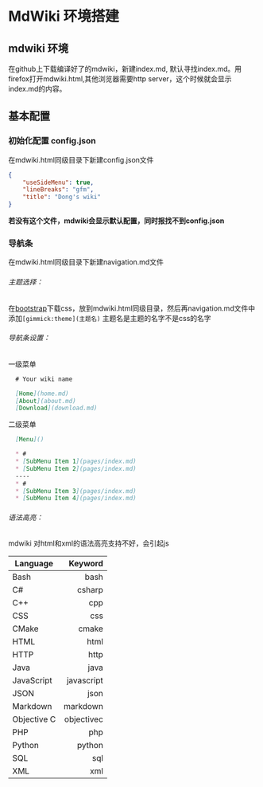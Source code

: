 # MdWiki 环境搭建

## mdwiki 环境
在github上下载编译好了的mdwiki，新建index.md, 默认寻找index.md。用firefox打开mdwiki.html,其他浏览器需要http server，这个时候就会显示index.md的内容。

## 基本配置
### 初始化配置 config.json
在mdwiki.html同级目录下新建config.json文件
```json
{
    "useSideMenu": true,
    "lineBreaks": "gfm",
    "title": "Dong's wiki"
}
```
**若没有这个文件，mdwiki会显示默认配置，同时报找不到config.json**

### 导航条
在mdwiki.html同级目录下新建navigation.md文件

###### 主题选择：
在[bootstrap](http://bootswatch.com/)下载css，放到mdwiki.html同级目录，然后再navigation.md文件中添加`[gimmick:theme](主题名)` 主题名是主题的名字不是css的名字

###### 导航条设置：
 一级菜单
```markdown
  # Your wiki name

  [Home](home.md)
  [About](about.md)
  [Download](download.md)
```
二级菜单
```markdown
  [Menu]()

  * #
  * [SubMenu Item 1](pages/index.md)
  * [SubMenu Item 2](pages/index.md)
  ----
  * #
  * [SubMenu Item 3](pages/index.md)
  * [SubMenu Item 4](pages/index.md)
```

###### 语法高亮：
mdwiki 对html和xml的语法高亮支持不好，会引起js


|Language|Keyword |
|-------|---------:|
|Bash|	bash|
|C#|	csharp|
|C++|	cpp|
|CSS|	css|
|CMake|	cmake|
|HTML|	html|
|HTTP|	http|
|Java|	java|
|JavaScript|	javascript|
|JSON|	json|
|Markdown|	markdown|
|Objective C|	objectivec|
|PHP|	php|
|Python|	python|
|SQL|	sql|
|XML|	xml|
